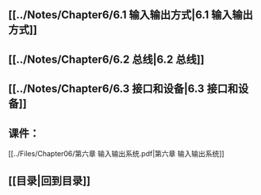 ## [[../Notes/Chapter6/6.1 输入输出方式|6.1 输入输出方式]]
## [[../Notes/Chapter6/6.2 总线|6.2 总线]]
## [[../Notes/Chapter6/6.3 接口和设备|6.3 接口和设备]]
## 课件：
[[../Files/Chapter06/第六章 输入输出系统.pdf|第六章 输入输出系统]]
## [[目录|回到目录]]